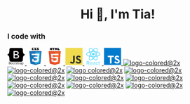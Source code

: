 <h1 align="center">Hi 👋, I'm Tia!</h1>


<h3 align="left">I code with </h3>
<p align="left"> <a href="https://getbootstrap.com" target="_blank" rel="noreferrer"> <img src="https://raw.githubusercontent.com/devicons/devicon/master/icons/bootstrap/bootstrap-plain-wordmark.svg" alt="bootstrap" width="40" height="40"/> </a> <a href="https://www.w3schools.com/css/" target="_blank" rel="noreferrer"> <img src="https://raw.githubusercontent.com/devicons/devicon/master/icons/css3/css3-original-wordmark.svg" alt="css3" width="40" height="40"/> </a> <a href="https://www.w3.org/html/" target="_blank" rel="noreferrer"> <img src="https://raw.githubusercontent.com/devicons/devicon/master/icons/html5/html5-original-wordmark.svg" alt="html5" width="40" height="40"/> </a> <a href="https://developer.mozilla.org/en-US/docs/Web/JavaScript" target="_blank" rel="noreferrer"> <img src="https://raw.githubusercontent.com/devicons/devicon/master/icons/javascript/javascript-original.svg" alt="javascript" width="40" !
height="40"/> </a> <a href="https://reactjs.org/" target="_blank" rel="noreferrer"> <img src="https://raw.githubusercontent.com/devicons/devicon/master/icons/react/react-original-wordmark.svg" alt="react" width="40" height="40"/> </a> <a href="https://www.typescriptlang.org/" target="_blank" rel="noreferrer"> <img src="https://raw.githubusercontent.com/devicons/devicon/master/icons/typescript/typescript-original.svg" alt="typescript" width="40" height="40"/> </a>
<a href="https://chakra-ui.com/" target="_blank" rel="noreferrer"><img width="40" alt="logo-colored@2x" src="https://github.com/tiabeiruty/tiabeiruty/assets/124623648/9de5fb1a-7a99-46aa-9383-d02e09bae4bf"></a>
  <a href="https://tanstack.com/query/v3/" target="_blank" rel="noreferrer"><img width="40" alt="logo-colored@2x" src="https://github.com/tiabeiruty/tiabeiruty/assets/124623648/44f18ea0-c942-40d3-b279-aee5c864399a"></a>
  <a href="https://docs.pmnd.rs/zustand/getting-started/introduction" target="_blank" rel="noreferrer"><img width= "60" alt="logo
colored@2x" src="https://github.com/tiabeiruty/tiabeiruty/assets/124623648/3dea4476-a190-47fa-b516-c51a0eb2aeef"></a>
  <a href="https://github.com/" target="_blank" rel="noreferrer"><img width= "50" alt="logo-colored@2x" src="https://github.com/tiabeiruty/tiabeiruty/assets/124623648/c9d9be79-7398-4725-9c93-d79ccbfec3ee"></a>
  <a href="https://git-scm.com/doc" target="_blank" rel="noreferrer"><img width= "40" alt="logo-colored@2x"
src="https://github.com/tiabeiruty/tiabeiruty/assets/124623648/28152053-4788-40bc-be63-490004342ccd"></a>
  <a href="https://code.visualstudio.com/" target="_blank" rel="noreferrer"><img width= "40" alt="logo-colored@2x" src="https://github.com/tiabeiruty/tiabeiruty/assets/124623648/2151e2b4-e110-47e7-901a-3d27eb310d6d"></a>
  <a href="https://www.figma.com/" target="_blank" rel="noreferrer"><img width= "30" alt="logo-colored@2x" src="https://github.com/tiabeiruty/tiabeiruty/assets/124623648/5042b026-a7d3-445e-8da2-298d9fbb8ba5"></a>
    <a href="https://mui.com/" target="_blank" rel="noreferrer"><img width= "50" alt="logo-colored@2x" src="https://github.com/tiabeiruty/tiabeiruty/assets/124623648/36fa8613-1ea4-4139-a788-0044394bd2b2"></a>
  <a href="https://www.chartjs.org/" target="_blank" rel="noreferrer"><img width= "50" alt="logo-colored@2x" src="https://github.com/tiabeiruty/tiabeiruty/assets/124623648/d068fc19-2351-4ff5-9b54-870bbee55a5a"></a>
  <a href="https://www.npmjs.com/" target="_blank" rel="noreferrer"><img width= "60" alt="logo-colored@2x" src="https://github.com/tiabeiruty/tiabeiruty/assets/124623648/520456a8-949f-431d-bdc7-2d5b315b4a64"></a>
  <a href="https://vuejs.org/" target="_blank" rel="noreferrer"><img width= "45" alt="logo-colored@2x" src="https://github.com/tiabeiruty/tiabeiruty/assets/124623648/1cf870df-c125-4eaa-9bc3-88392b1cc13a"></a>
</p>



